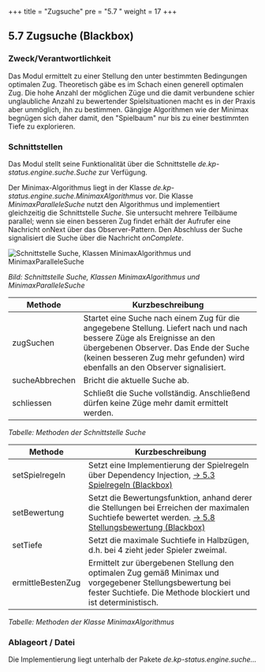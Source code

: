 +++
title = "Zugsuche"
pre = "5.7 "
weight = 17
+++

## 5.7 Zugsuche (Blackbox)

### Zweck/Verantwortlichkeit
Das Modul ermittelt zu einer Stellung den unter bestimmten Bedingungen optimalen Zug.
Theoretisch gäbe es im Schach einen generell optimalen Zug.
Die hohe Anzahl der möglichen Züge und die damit verbundene schier unglaubliche Anzahl zu bewertender Spielsituationen macht es in der Praxis aber unmöglich, ihn zu bestimmen.
Gängige Algorithmen wie der Minimax begnügen sich daher damit, den "Spielbaum" nur bis zu einer bestimmten Tiefe zu explorieren.

### Schnittstellen
Das Modul stellt seine Funktionalität über die Schnittstelle _de.kp-status.engine.suche.Suche_ zur Verfügung.

Der Minimax-Algorithmus liegt in der Klasse _de.kp-status.engine.suche.MinimaxAlgorithmus_ vor.
Die Klasse _MinimaxParalleleSuche_ nutzt den Algorithmus und implementiert gleichzeitig die Schnittstelle _Suche_.
Sie untersucht mehrere Teilbäume parallel; wenn sie einen besseren Zug findet erhält der Aufrufer eine Nachricht onNext über das Observer-Pattern.
Den Abschluss der Suche signalisiert die Suche über die Nachricht _onComplete_.

![Schnittstelle Suche, Klassen MinimaxAlgorithmus und MinimaxParalleleSuche](/images/Abb09_14_Schnittstellen_Zugsuche.png "Schnittstelle Suche, Klassen MinimaxAlgorithmus und MinimaxParalleleSuche")

*Bild: Schnittstelle Suche, Klassen MinimaxAlgorithmus und MinimaxParalleleSuche*


| Methode | Kurzbeschreibung |
|---------|------------------|
| zugSuchen | Startet eine Suche nach einem Zug für die angegebene Stellung. Liefert nach und nach bessere Züge als Ereignisse an den übergebenen Observer. Das Ende der Suche (keinen besseren Zug mehr gefunden) wird ebenfalls an den Observer signalisiert.|
| sucheAbbrechen | Bricht die aktuelle Suche ab.|
| schliessen | Schließt die Suche vollständig. Anschließend dürfen keine Züge mehr damit ermittelt werden.|
*Tabelle: Methoden der Schnittstelle Suche*


| Methode | Kurzbeschreibung |
|---------|------------------|
| setSpielregeln | Setzt eine Implementierung der Spielregeln über Dependency Injection, [→ 5.3 Spielregeln (Blackbox)](/05_bausteinsicht/03_spielregeln/) |
| setBewertung | Setzt die Bewertungsfunktion, anhand derer die Stellungen bei Erreichen der maximalen Suchtiefe bewertet werden. [→ 5.8 Stellungsbewertung (Blackbox)](/05_bausteinsicht/08_stellungsbewertung/)|
| setTiefe | Setzt die maximale Suchtiefe in Halbzügen, d.h. bei 4 zieht jeder Spieler zweimal.|
| ermittleBestenZug | Ermittelt zur übergebenen Stellung den optimalen Zug gemäß Minimax und vorgegebener Stellungsbewertung bei fester Suchtiefe. Die Methode blockiert und ist deterministisch.|
*Tabelle: Methoden der Klasse MinimaxAlgorithmus*


### Ablageort / Datei
Die Implementierung liegt unterhalb der Pakete _de.kp-status.engine.suche..._
